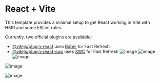 # React + Vite

This template provides a minimal setup to get React working in Vite with HMR and some ESLint rules.

Currently, two official plugins are available:

- [@vitejs/plugin-react](https://github.com/vitejs/vite-plugin-react/blob/main/packages/plugin-react/README.md) uses [Babel](https://babeljs.io/) for Fast Refresh
- [@vitejs/plugin-react-swc](https://github.com/vitejs/vite-plugin-react-swc) uses [SWC](https://swc.rs/) for Fast Refresh
![image](https://github.com/user-attachments/assets/6db44951-fbee-4e2b-ae08-46e3b8ea0b3c)
![image](https://github.com/user-attachments/assets/ae76ec60-9385-4fd7-a71c-3a5fa8c8e761)
![image](https://github.com/user-attachments/assets/9e9141bc-1d6e-48f7-9a6a-623992a2ebe5)

![image](https://github.com/user-attachments/assets/80c7db91-2df3-4702-9142-86bbe76fa3ef)

![image](https://github.com/user-attachments/assets/67326244-7685-405d-80ab-c3ad2e05e508)




